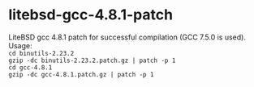 # litebsd-gcc-4.8.1-patch
LiteBSD gcc 4.8.1 patch for successful compilation (GCC 7.5.0 is used).<br>
Usage:<br>
`cd binutils-2.23.2`<br>
`gzip -dc binutils-2.23.2.patch.gz | patch -p 1`<br>
`cd gcc-4.8.1`<br>
`gzip -dc gcc-4.8.1.patch.gz | patch -p 1`
